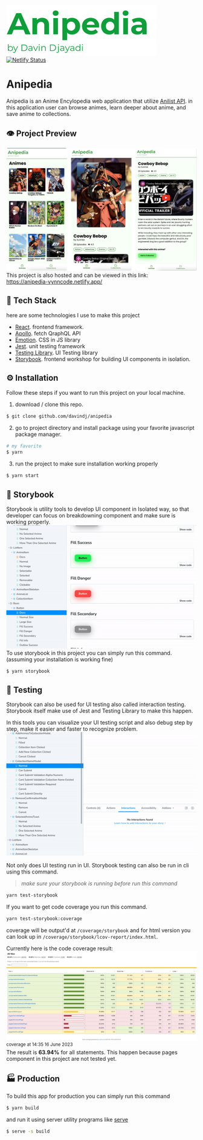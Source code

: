![](./public/img/anipedia-logo-text.png)     
[![Netlify Status](https://api.netlify.com/api/v1/badges/a6544321-8a3f-4bc7-baa1-8453ae639b4d/deploy-status)](https://app.netlify.com/sites/anipedia-vynncode/deploys)

# Anipedia 

Anipedia is an Anime Encylopedia web application that utilize [Anilist API](https://anilist.gitbook.io/anilist-apiv2-docs/). in this application user can browse animes, learn deeper about anime, and save anime to collections.

## 👁️ Project Preview

![](./readme-assets/preview-app.png)
This project is also hosted and can be viewed in this link:  
https://anipedia-vynncode.netlify.app/

## 🧬 Tech Stack

here are some technologies I use to make this project

- [React](https://react.dev/). frontend framework.
- [Apollo](https://www.apollographql.com/). fetch QraphQL API
- [Emotion](https://emotion.sh/docs/introduction). CSS in JS library
- [Jest](https://jestjs.io/). unit testing framework
- [Testing Library](https://testing-library.com/). UI Testing library
- [Storybook](https://storybook.js.org/). frontend workshop for building UI components in isolation.

## ⚙️ Installation

Follow these steps if you want to run this project on your local machine.

1. download / clone this repo.

```sh
$ git clone github.com/davindj/anipedia
```

2. go to project directory and install package using your favorite javascript package manager.

```sh
# my favorite
$ yarn
```

3. run the project to make sure installation working properly

```sh
$ yarn start
```

## 📕 Storybook

Storybook is utility tools to develop UI component in Isolated way, so that developer can focus on breakdowning component and make sure is working properly.  
![](./readme-assets/preview-storybook-documentation.gif)  
To use storybook in this project you can simply run this command. (assuming your installation is working fine)

```sh
$ yarn storybook
```

## 🧪 Testing

Storybook can also be used for UI testing also called interaction testing. Storybook itself make use of Jest and Testing Library to make this happen.

In this tools you can visualize your UI testing script and also debug step by step, make it easier and faster to recognize problem.  
![](./readme-assets/preview-storybook-testing.gif)

Not only does UI testing run in UI. Storybook testing can also be run in cli using this command.

> _make sure your storybook is running before run this command_

```sh
yarn test-storybook
```

If you want to get code coverage you run this command.

```sh
yarn test-storybook:coverage
```

coverage will be output'd at `/coverage/storybook` and for html version you can look up in `/coverage/storybook/lcov-report/index.html`.

Currently here is the code coverage result:
![](./readme-assets/coverage-result-20230616.png)
<sup>coverage at 14:35 16 June 2023</sup>  
The result is <strong>63.94%</strong> for all statements. This happen because pages component in this project are not tested yet.

## 🏭 Production

To build this app for production you can simply run this command

```sh
$ yarn build
```

and run it using server utility programs like [serve](https://yarnpkg.com/package/serve)

```sh
$ serve -s build
```
